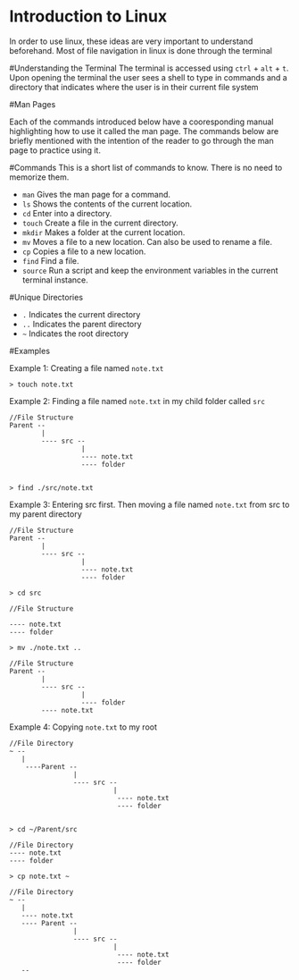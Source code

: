 # Introduction to Linux

In order to use linux, these ideas are very important to understand beforehand. Most of file navigation in linux is done through the terminal


#Understanding the Terminal
The terminal is accessed using `ctrl` + `alt` + `t`. Upon opening the terminal the user sees a shell to type in commands and a directory that indicates where the user is in their current file system

#Man Pages

Each of the commands introduced below have a cooresponding manual highlighting how to use it called the man page. The commands below are briefly mentioned with the intention of the reader to go through the man page to practice using it.



#Commands
This is a short list of commands to know. There is no need to memorize them.

- `man`
Gives the man page for a command.
- `ls`
Shows the contents of the current location.
- `cd`
Enter into a directory.
- `touch`
Create a file in the current directory.
- `mkdir`
Makes a folder at the current location.
- `mv`
Moves a file to a new location. Can also be used to rename a file.
- `cp`
Copies a file to a new location.
- `find`
Find a file.
- `source`
Run a script and keep the environment variables in the current terminal instance.

#Unique Directories
- `.`
Indicates the current directory
- `..`
Indicates the parent directory
- `~`
Indicates the root directory

#Examples

Example 1: Creating a file named `note.txt` 

```
> touch note.txt
```

Example 2: Finding a file named `note.txt` in my child folder called `src`

```
//File Structure
Parent --
        |
        ---- src --
                  |
                  ---- note.txt
                  ---- folder


```

```
> find ./src/note.txt 
```
Example 3: Entering src first. Then moving a file named `note.txt` from src to my parent directory
```
//File Structure
Parent --
        |
        ---- src --
                  |
                  ---- note.txt
                  ---- folder

```

```
> cd src
```
```
//File Structure

---- note.txt
---- folder
```

```
> mv ./note.txt ..
```

```
//File Structure
Parent --
        |
        ---- src --
                  |
                  ---- folder
        ---- note.txt
```

Example 4: Copying `note.txt` to my root 
```
//File Directory
~ --
   |
    ----Parent --
                |
                ---- src --
                          |
                           ---- note.txt
                           ---- folder
    
```
```
> cd ~/Parent/src
```

```
//File Directory
---- note.txt
---- folder
```
```
> cp note.txt ~
```
```
//File Directory
~ --
   |
   ---- note.txt
   ---- Parent --
                |
                ---- src --
                          |
                           ---- note.txt
                           ---- folder
   --
```